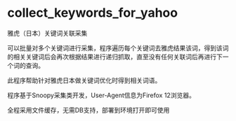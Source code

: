 collect_keywords_for_yahoo
==========================

雅虎（日本）关键词关联采集

可以批量对多个关键词进行采集，程序遍历每个关键词去雅虎结果该词，得到该词的相关关键词后会再次根据结果进行递归抓取，直至没有任何关联词后再进行下一个词的查询。

此程序帮助针对雅虎日本做关键词优化时得到相关词语。

程序基于Snoopy采集类开发，User-Agent信息为Firefox 12浏览器。

全程采用文件缓存，无需DB支持，部署到环境打开即可使用